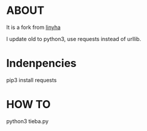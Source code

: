 # ABOUT
It is a fork from [linyha](https://github.com/linyha/tieba.gitI)
  
I update old to python3, use requests instead of urllib.

# Indenpencies 
pip3 install requests

# HOW TO  
python3 tieba.py 
